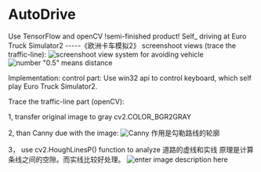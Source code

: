 # AutoDrive
Use TensorFlow and openCV 
 !semi-finished product!
 Self_ driving at Euro Truck Simulator2
 -----《欧洲卡车模拟2》
screenshoot views (trace the traffic-line):
![screenshoot](https://github.com/YanZiQinKevin/AutoDrive/blob/master/screenshoot/476419097427111374.jpg)
view system for avoiding vehicle
![number "0.5" means distance](https://github.com/YanZiQinKevin/AutoDrive/blob/master/screenshoot/547439799077907042.jpg)


Implementation:
control part: Use win32 api to control keyboard, which self play Euro Truck Simulator2.

Trace the traffic-line part (openCV):

  1, transfer original image to gray  cv2.COLOR_BGR2GRAY
  
  2, than Canny due with the image:
  ![Canny](https://github.com/YanZiQinKevin/AutoDrive/blob/master/screenshoot/truck_Canny.png)
  作用是勾勒路线的轮廓
  
  3， use cv2.HoughLinesP() function to analyze 道路的虚线和实线
         原理是计算条线之间的空隙。而实线比较好处理。
         ![enter image description here](https://github.com/YanZiQinKevin/AutoDrive/blob/master/screenshoot/truck_line.png)
   
